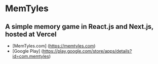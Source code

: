 # MemTyles 

## A simple memory game in React.js and Next.js, hosted at Vercel 
*  [MemTyles.com] (https://memtyles.com)
*  [Google Play]  (https://play.google.com/store/apps/details?id=com.memtyles)
